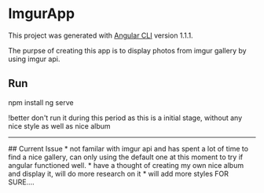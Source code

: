 # ImgurApp

This project was generated with [Angular CLI](https://github.com/angular/angular-cli) version 1.1.1.

The purpse of creating this app is to display photos from imgur gallery by using imgur api.

## Run
npm install
ng serve

!better don't run it during this period as this is a initial stage, without any nice style as well as nice album

<hr />
## Current Issue
* not familar with imgur api and has spent a lot of time to find a nice gallery,  can only using the default one at this moment to try if angular functioned well.
* have a thought of creating my own nice album and display it, will do more research on it 
* will add more styles FOR SURE....
